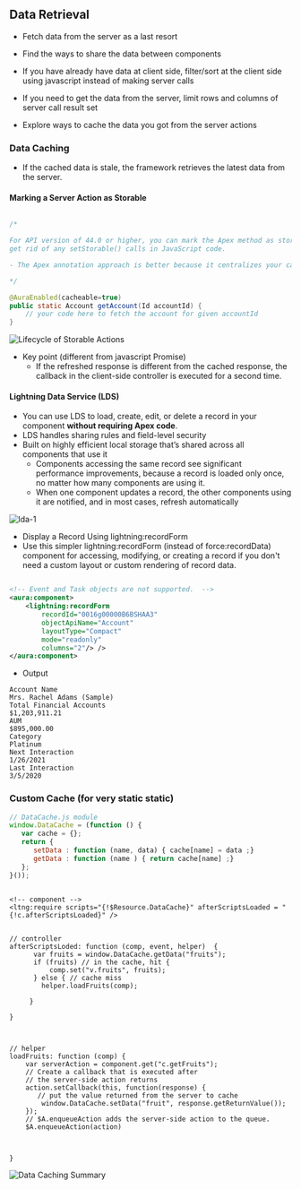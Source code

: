 ## Data Retrieval


- Fetch data from the server as a last resort

- Find the ways to share the data between components

- If you have already have data at client side, filter/sort at the client side  using javascript instead of making server calls

- If you need to get the data from the server, limit rows and columns of server call result set

- Explore ways to cache the data you got from the server actions


### Data Caching

- If the cached data is stale, the framework retrieves the latest data from the server.

#### Marking a Server Action as Storable

```java

/*

For API version of 44.0 or higher, you can mark the Apex method as storable (cacheable) and 
get rid of any setStorable() calls in JavaScript code.

- The Apex annotation approach is better because it centralizes your caching notation for a method in the Apex class.

*/

@AuraEnabled(cacheable=true)
public static Account getAccount(Id accountId) {
    // your code here to fetch the account for given accountId
}

``` 

![Lifecycle of Storable Actions](https://developer.salesforce.com/docs/resources/img/en-us/224.0?doc_id=dev_guides%2Faura%2Fimages%2Fstorable_action_lifecycle.png&folder=lightning)

- Key point (different from javascript Promise) 
    - If the refreshed response is different from the cached response, the callback in the client-side controller is executed for a second time.


#### Lightning Data Service (LDS)

- You can use LDS to load, create, edit, or delete a record in your component **without requiring Apex code**.
- LDS handles sharing rules and field-level security
- Built on highly efficient local storage that’s shared across all components that use it  
    - Components accessing the same record see significant performance improvements, because a record is loaded only once, no matter how many components are using it. 
    - When one component updates a record, the other components using it are notified, and in most cases, refresh automatically 

![lda-1](img/lds-1.png)

- Display a Record Using lightning:recordForm 
- Use this simpler lightning:recordForm  (instead of force:recordData) component for accessing, modifying, or creating a record if you don't need a custom layout or custom rendering of record data.
```xml

<!-- Event and Task objects are not supported.  -->
<aura:component>
    <lightning:recordForm
        recordId="0016g00000B6BSHAA3"
        objectApiName="Account"
        layoutType="Compact"
        mode="readonly"        
        columns="2"/> />
</aura:component>


```

- Output

```
Account Name
Mrs. Rachel Adams (Sample)
Total Financial Accounts
$1,203,911.21
AUM
$895,000.00
Category
Platinum
Next Interaction
1/26/2021
Last Interaction
3/5/2020

```

### Custom Cache (for very static static)

``` js
// DataCache.js module
window.DataCache = (function () {
   var cache = {};
   return {
      setData : function (name, data) { cache[name] = data ;}
      getData : function (name ) { return cache[name] ;}
   };
}());


```

```

<!-- component -->
<ltng:require scripts="{!$Resource.DataCache}" afterScriptsLoaded = "{!c.afterScriptsLoaded}" />


```



```
// controller
afterScriptsLoded: function (comp, event, helper)  {
      var fruits = window.DataCache.getData("fruits");
      if (fruits) // in the cache, hit {
          comp.set("v.fruits", fruits);
      } else { // cache miss
        helper.loadFruits(comp);

     }

}



```

``` 
// helper
loadFruits: function (comp) {
    var serverAction = component.get("c.getFruits");
    // Create a callback that is executed after
    // the server-side action returns
    action.setCallback(this, function(response) {
       // put the value returned from the server to cache
        window.DataCache.setData("fruit", response.getReturnValue());
    });
    // $A.enqueueAction adds the server-side action to the queue.
    $A.enqueueAction(action)



}

```

![Data Caching Summary](img//data-caching-summary.png)
